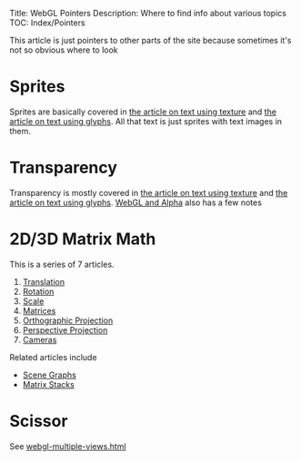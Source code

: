 Title: WebGL Pointers
Description: Where to find info about various topics
TOC: Index/Pointers

This article is just pointers to other parts of the
site because sometimes it's not so obvious where to look

# Sprites

Sprites are basically covered in [the article on text using texture](webgl-text-texture.html)
and [the article on text using glyphs](webgl-text-glyphs.html). All that text is just
sprites with text images in them.

# Transparency

Transparency is mostly covered in [the article on text using texture](webgl-text-texture.html)
and [the article on text using glyphs](webgl-text-glyphs.html). [WebGL and Alpha](webgl-and-alpha.html)
also has a few notes

# 2D/3D Matrix Math

This is a series of 7 articles. 

1. [Translation](webgl-2d-translation.html)
2. [Rotation](webgl-2d-rotation.html)
3. [Scale](webgl-2d-scale.html)
4. [Matrices](webgl-2d-matrices.html)
5. [Orthographic Projection](webgl-3d-orthographic.html)
6. [Perspective Projection](webgl-3d-perspective.html)
7. [Cameras](webgl-3d-camera.html)

Related articles include

* [Scene Graphs](webgl-scene-graph.html)
* [Matrix Stacks](webgl-2d-matrix-stack.html)

# Scissor

See [webgl-multiple-views.html](webgl-multiple-views.html)

